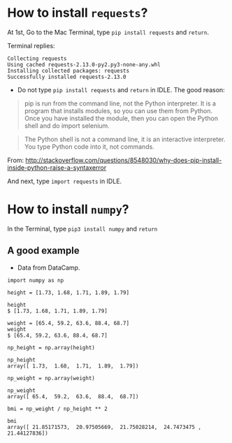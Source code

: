 # How to install `requests`?

At 1st, Go to the Mac Terminal, type `pip install requests` and `return`.

Terminal replies:

```
Collecting requests
Using cached requests-2.13.0-py2.py3-none-any.whl
Installing collected packages: requests
Successfully installed requests-2.13.0
```

* Do not type `pip install requests` and `return` in IDLE. The good reason:

> pip is run from the command line, not the Python interpreter. It is a program that installs modules, so you can use them from Python. Once you have installed the module, then you can open the Python shell and do import selenium.

> The Python shell is not a command line, it is an interactive interpreter. You type Python code into it, not commands.

From: http://stackoverflow.com/questions/8548030/why-does-pip-install-inside-python-raise-a-syntaxerror

And next, type `import requests` in IDLE.

# How to install `numpy`?

In the Terminal, type `pip3 install numpy` and `return`

## A good example

* Data from DataCamp.

```
import numpy as np

height = [1.73, 1.68, 1.71, 1.89, 1.79]

height
$ [1.73, 1.68, 1.71, 1.89, 1.79]

weight = [65.4, 59.2, 63.6, 88.4, 68.7]
weight
$ [65.4, 59.2, 63.6, 88.4, 68.7]

np_height = np.array(height)

np_height
array([ 1.73,  1.68,  1.71,  1.89,  1.79])

np_weight = np.array(weight)

np_weight
array([ 65.4,  59.2,  63.6,  88.4,  68.7])

bmi = np_weight / np_height ** 2

bmi
array([ 21.85171573,  20.97505669,  21.75028214,  24.7473475 ,  21.44127836])
```


